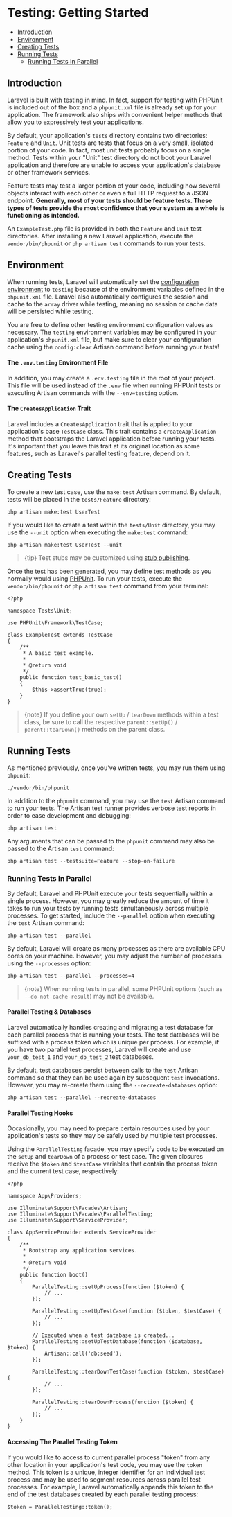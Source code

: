 # Testing: Getting Started

- [Introduction](#introduction)
- [Environment](#environment)
- [Creating Tests](#creating-tests)
- [Running Tests](#running-tests)
    - [Running Tests In Parallel](#running-tests-in-parallel)

<a name="introduction"></a>
## Introduction

Laravel is built with testing in mind. In fact, support for testing with
PHPUnit is included out of the box and a `phpunit.xml` file is already set
up for your application. The framework also ships with convenient helper
methods that allow you to expressively test your applications.

By default, your application's `tests` directory contains two directories:
`Feature` and `Unit`. Unit tests are tests that focus on a very small,
isolated portion of your code. In fact, most unit tests probably focus on a
single method. Tests within your "Unit" test directory do not boot your
Laravel application and therefore are unable to access your application's
database or other framework services.

Feature tests may test a larger portion of your code, including how several
objects interact with each other or even a full HTTP request to a JSON
endpoint. **Generally, most of your tests should be feature tests. These
types of tests provide the most confidence that your system as a whole is
functioning as intended.**

An `ExampleTest.php` file is provided in both the `Feature` and `Unit` test
directories. After installing a new Laravel application, execute the
`vendor/bin/phpunit` or `php artisan test` commands to run your tests.

<a name="environment"></a>
## Environment

When running tests, Laravel will automatically set the [configuration
environment](/docs/{{version}}/configuration#environment-configuration) to
`testing` because of the environment variables defined in the `phpunit.xml`
file. Laravel also automatically configures the session and cache to the
`array` driver while testing, meaning no session or cache data will be
persisted while testing.

You are free to define other testing environment configuration values as
necessary. The `testing` environment variables may be configured in your
application's `phpunit.xml` file, but make sure to clear your configuration
cache using the `config:clear` Artisan command before running your tests!

<a name="the-env-testing-environment-file"></a>
#### The `.env.testing` Environment File

In addition, you may create a `.env.testing` file in the root of your
project. This file will be used instead of the `.env` file when running
PHPUnit tests or executing Artisan commands with the `--env=testing` option.

<a name="the-creates-application-trait"></a>
#### The `CreatesApplication` Trait

Laravel includes a `CreatesApplication` trait that is applied to your
application's base `TestCase` class. This trait contains a
`createApplication` method that bootstraps the Laravel application before
running your tests. It's important that you leave this trait at its original
location as some features, such as Laravel's parallel testing feature,
depend on it.

<a name="creating-tests"></a>
## Creating Tests

To create a new test case, use the `make:test` Artisan command. By default,
tests will be placed in the `tests/Feature` directory:

    php artisan make:test UserTest

If you would like to create a test within the `tests/Unit` directory, you
may use the `--unit` option when executing the `make:test` command:

    php artisan make:test UserTest --unit

> {tip} Test stubs may be customized using [stub publishing](/docs/{{version}}/artisan#stub-customization).

Once the test has been generated, you may define test methods as you
normally would using [PHPUnit](https://phpunit.de). To run your tests,
execute the `vendor/bin/phpunit` or `php artisan test` command from your
terminal:

    <?php

    namespace Tests\Unit;

    use PHPUnit\Framework\TestCase;

    class ExampleTest extends TestCase
    {
        /**
         * A basic test example.
         *
         * @return void
         */
        public function test_basic_test()
        {
            $this->assertTrue(true);
        }
    }

> {note} If you define your own `setUp` / `tearDown` methods within a test class, be sure to call the respective `parent::setUp()` / `parent::tearDown()` methods on the parent class.

<a name="running-tests"></a>
## Running Tests

As mentioned previously, once you've written tests, you may run them using
`phpunit`:

    ./vendor/bin/phpunit

In addition to the `phpunit` command, you may use the `test` Artisan command
to run your tests. The Artisan test runner provides verbose test reports in
order to ease development and debugging:

    php artisan test

Any arguments that can be passed to the `phpunit` command may also be passed
to the Artisan `test` command:

    php artisan test --testsuite=Feature --stop-on-failure


<a name="running-tests-in-parallel"></a>
### Running Tests In Parallel

By default, Laravel and PHPUnit execute your tests sequentially within a
single process. However, you may greatly reduce the amount of time it takes
to run your tests by running tests simultaneously across multiple
processes. To get started, include the `--parallel` option when executing
the `test` Artisan command:

    php artisan test --parallel

By default, Laravel will create as many processes as there are available CPU
cores on your machine. However, you may adjust the number of processes using
the `--processes` option:

    php artisan test --parallel --processes=4

> {note} When running tests in parallel, some PHPUnit options (such as `--do-not-cache-result`) may not be available.

<a name="parallel-testing-and-databases"></a>
#### Parallel Testing & Databases

Laravel automatically handles creating and migrating a test database for
each parallel process that is running your tests. The test databases will be
suffixed with a process token which is unique per process. For example, if
you have two parallel test processes, Laravel will create and use
`your_db_test_1` and `your_db_test_2` test databases.

By default, test databases persist between calls to the `test` Artisan
command so that they can be used again by subsequent `test`
invocations. However, you may re-create them using the
`--recreate-databases` option:

    php artisan test --parallel --recreate-databases

<a name="parallel-testing-hooks"></a>
#### Parallel Testing Hooks

Occasionally, you may need to prepare certain resources used by your
application's tests so they may be safely used by multiple test processes.

Using the `ParallelTesting` facade, you may specify code to be executed on
the `setUp` and `tearDown` of a process or test case. The given closures
receive the `$token` and `$testCase` variables that contain the process
token and the current test case, respectively:

    <?php

    namespace App\Providers;

    use Illuminate\Support\Facades\Artisan;
    use Illuminate\Support\Facades\ParallelTesting;
    use Illuminate\Support\ServiceProvider;

    class AppServiceProvider extends ServiceProvider
    {
        /**
         * Bootstrap any application services.
         *
         * @return void
         */
        public function boot()
        {
            ParallelTesting::setUpProcess(function ($token) {
                // ...
            });

            ParallelTesting::setUpTestCase(function ($token, $testCase) {
                // ...
            });

            // Executed when a test database is created...
            ParallelTesting::setUpTestDatabase(function ($database, $token) {
                Artisan::call('db:seed');
            });

            ParallelTesting::tearDownTestCase(function ($token, $testCase) {
                // ...
            });

            ParallelTesting::tearDownProcess(function ($token) {
                // ...
            });
        }
    }

<a name="accessing-the-parallel-testing-token"></a>
#### Accessing The Parallel Testing Token

If you would like to access to current parallel process "token" from any
other location in your application's test code, you may use the `token`
method. This token is a unique, integer identifier for an individual test
process and may be used to segment resources across parallel test
processes. For example, Laravel automatically appends this token to the end
of the test databases created by each parallel testing process:

    $token = ParallelTesting::token();
